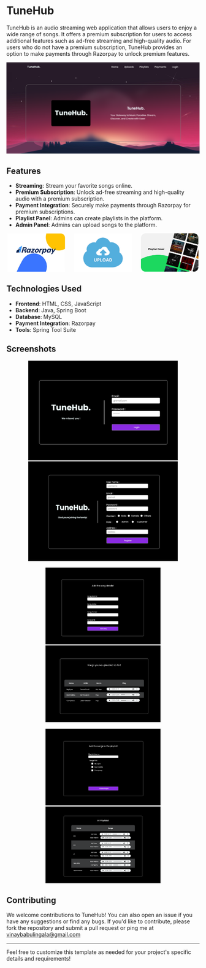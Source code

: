
# TuneHub  

  TuneHub is an audio streaming web application that allows 
  users to enjoy a wide range of songs. It offers a premium 
  subscription for users to access additional features such 
  as ad-free streaming and high-quality audio. For users who 
  do not have a premium subscription, TuneHub provides an 
  option to make payments through Razorpay to unlock premium 
  features.

  <img src="Home.png">

## Features

- **Streaming**: Stream your favorite songs online.
- **Premium Subscription**: Unlock ad-free streaming and high-quality audio with a premium subscription.
- **Payment Integration**: Securely make payments through Razorpay for premium subscriptions.
- **Playlist Panel**: Admins can create playlists in the platform.
- **Admin Panel**: Admins can upload songs to the platform.



<p align="center">
      <img src="Razor.png" style="width: 150px; height: 100px;">
      <img src="Upload.png" style="width: 150px; height: 100px;"  hspace="20">
      <img src="Playlist.png" style="width: 150px; height: 100px;">
</p>

## Technologies Used

- **Frontend**: HTML, CSS, JavaScript
- **Backend**: Java, Spring Boot
- **Database**: MySQL
- **Payment Integration**: Razorpay
- **Tools**: Spring Tool Suite

## Screenshots

<p align="center">
      <img src="Screenshot-Login.png" style="width: 390px; height: 260px;">
      <img src="Screenshot-Register.png" style="width: 390px; height: 260px;"  hspace="20">
</p>
<p align="center">
      <img src="Screenshot-AddSong.png" style="width: 300px; height: 200px;">
      <img src="Screenshot-SongList.png" style="width: 300px; height: 200px;"  hspace="20">
</p>
<p align="center">
      <img src="Screenshot-AddPlaylist.png" style="width: 300px; height: 200px;">
      <img src="Screenshot-PlaylistList.png" style="width: 300px; height: 200px;"  hspace="20">
</p>

## Contributing

We welcome contributions to TuneHub! You can also open an issue if you have any suggestions or find any bugs. If you'd like to contribute, please fork the repository and submit a pull request or ping me 
 at vinaybabulingala@gmail.com


---

Feel free to customize this template as needed for your project's specific details and requirements!
